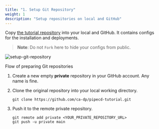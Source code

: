 ```yaml
---
title: "1. Setup Git Repository"
weight: 1
description: "Setup repositories on local and GitHub"
---
```


Copy [the tutorial repository](https://github.com/ca-dp/pipecd-tutorial.git) into your local and GitHub.
It contains configs for the installation and deployments.

> **Note**: Do not `Fork` here to hide your configs from public.

![setup-git-repository](/images/installation/setup-git-repo.png)
<p class="caption">Flow of preparing Git repositories</p>


1. Create a new empty **private** repository in your GitHub account. Any name is fine.

2. Clone the original repository into your local working directory.
    ```console
    git clone https://github.com/ca-dp/pipecd-tutorial.git
    ```

3. Push it to the remote private repository.
    ```console
    git remote add private <YOUR_PRIVATE_REPOSITORY_URL>
    git push -u private main
    ```


